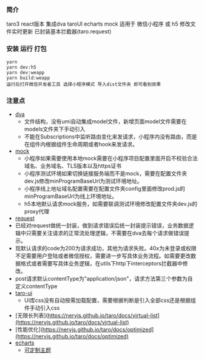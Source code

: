 ### 简介
taro3 react版本 集成dva taroUI echarts mock
适用于 微信小程序 或 h5
修改文件实时更新 已封装基本拦截器(taro.request)

### 安装 运行 打包
```shell
yarn 
yarn dev:h5
yarn dev:weapp
yarn build:weapp
运行后打开微信开发者工具 选择小程序模式 导入dist文件夹 即可看到效果
```

### 注意点
- [dva](https://dvajs.com/guide/#%E7%89%B9%E6%80%A7)
  - 文件结构，没有umi自动集成model文件，新增页面model文件需要在models文件夹下手动引入
  - 不能在Subscriptions中监听路由变化来发请求，小程序内没有路由，而是在组件内根据组件生命周期或者hook来发请求。
- [mock](https://github.com/NervJS/taro-plugin-mock)
  - 小程序如果需要使用本地mock需要在小程序项目配置里面开启不校验合法域名、业务域名、TLS版本以及https证书
  - 小程序测试环境如果切换链接服务端而不是mock，需要在配置文件夹dev.js修改minProgramBaseUrl为测试环境地址。
  - 小程序线上地址域名配置需要在配置文件夹config里面修改prod.js的minProgramBaseUrl为线上环境地址。
  - h5本地默认请求mock服务，如需要联调测试环境修改配置文件夹dev.js的proxy代理
- [request](https://taro-docs.jd.com/taro/docs/apis/network/request/request)
 - 已经对request做统一封装，做到请求错误后统一封装提示错误，业务数据逻辑中只需要关注请求的正常流处理逻辑，不需要在dva去每个请求做错误提示。
 - 现默认请求的code为200为请求成功，其他为请求失败。40x为未登录或权限不足需要用户登陆或者微信授权，需要进一步写具体业务流程。如需要更改数据格式或者需要写具体业务逻辑，在utils下http下interceptors拦截器中修改。
 - post请求默认contentType为"application/json"，请求方法第三个参数为自定义contentType
- [taro-ui](https://taro-ui.jd.com/#/docs/introduction)
  - UI库css没有自动按需加载配置，需要根据判断是引入全部css还是根据组件手动引入css
- [无限长列表](https://nervjs.github.io/taro/docs/virtual-list](https://nervjs.github.io/taro/docs/virtual-list)
- [性能优化](https://nervjs.github.io/taro/docs/optimized](https://nervjs.github.io/taro/docs/optimized)
- [echarts](https://github.com/ecomfe/echarts-for-weixin)
  - [可定制主题](https://echarts.apache.org/zh/builder.html)

